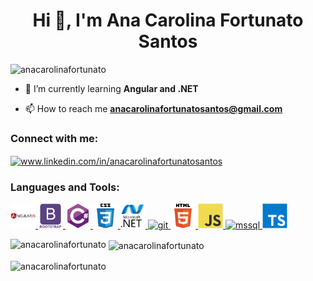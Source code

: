 <h1 align="center">Hi 👋, I'm Ana Carolina Fortunato Santos</h1>


<p align="left"> <img src="https://komarev.com/ghpvc/?username=anacarolinafortunato&label=Profile%20views&color=0e75b6&style=flat" alt="anacarolinafortunato" /> </p>

- 🌱 I’m currently learning **Angular and .NET**

- 📫 How to reach me **anacarolinafortunatosantos@gmail.com**

<h3 align="left">Connect with me:</h3>
<p align="left">
<a href="https://linkedin.com/in/anacarolinafortunatosantos" target="blank"><img align="center" src="https://cdn.jsdelivr.net/npm/simple-icons@3.0.1/icons/linkedin.svg" alt="www.linkedin.com/in/anacarolinafortunatosantos" height="30" width="40" /></a>
</p>

<h3 align="left">Languages and Tools:</h3>
<p align="left"> <a href="https://angular.io" target="_blank"> <img src="https://raw.githubusercontent.com/devicons/devicon/master/icons/angularjs/angularjs-original-wordmark.svg" alt="angularjs" width="40" height="40"/> </a></a> <a href="https://getbootstrap.com" target="_blank"> <img src="https://raw.githubusercontent.com/devicons/devicon/master/icons/bootstrap/bootstrap-plain-wordmark.svg" alt="bootstrap" width="40" height="40"/> </a> <a href="https://www.w3schools.com/cs/" target="_blank"> <img src="https://raw.githubusercontent.com/devicons/devicon/master/icons/csharp/csharp-original.svg" alt="csharp" width="40" height="40"/> </a> <a href="https://www.w3schools.com/css/" target="_blank"> <img src="https://raw.githubusercontent.com/devicons/devicon/master/icons/css3/css3-original-wordmark.svg" alt="css3" width="40" height="40"/> </a> <a href="https://dotnet.microsoft.com/" target="_blank"> <img src="https://raw.githubusercontent.com/devicons/devicon/master/icons/dot-net/dot-net-original-wordmark.svg" alt="dotnet" width="40" height="40"/> </a> <a href="https://git-scm.com/" target="_blank"> <img src="https://www.vectorlogo.zone/logos/git-scm/git-scm-icon.svg" alt="git" width="40" height="40"/> </a> <a href="https://www.w3.org/html/" target="_blank"> <img src="https://raw.githubusercontent.com/devicons/devicon/master/icons/html5/html5-original-wordmark.svg" alt="html5" width="40" height="40"/> </a> <a href="https://developer.mozilla.org/en-US/docs/Web/JavaScript" target="_blank"> <img src="https://raw.githubusercontent.com/devicons/devicon/master/icons/javascript/javascript-original.svg" alt="javascript" width="40" height="40"/> </a> <a href="https://www.microsoft.com/en-us/sql-server" target="_blank"> <img src="https://cdn.worldvectorlogo.com/logos/microsoft-sql-server.svg" alt="mssql" width="40" height="40"/> </a> <a href="https://www.typescriptlang.org/" target="_blank"> <img src="https://raw.githubusercontent.com/devicons/devicon/master/icons/typescript/typescript-original.svg" alt="typescript" width="40" height="40"/> </a> </p>

<p><img align="left" src="https://github-readme-stats.vercel.app/api/top-langs?username=anacarolinafortunato&show_icons=true&locale=en&layout=compact" alt="anacarolinafortunato" /></p>

<p>&nbsp;<img align="center" src="https://github-readme-stats.vercel.app/api?username=anacarolinafortunato&show_icons=true&locale=en" alt="anacarolinafortunato" /></p>

<p><img align="center" src="https://github-readme-streak-stats.herokuapp.com/?user=anacarolinafortunato&" alt="anacarolinafortunato" /></p>

